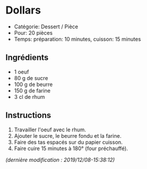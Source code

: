 # Dollars

* Catégorie: Dessert / Pièce
* Pour: 20 pièces
* Temps: préparation: 10 minutes, cuisson: 15 minutes

## Ingrédients
* 1 oeuf
* 80 g de sucre
* 100 g de beurre
* 150 g de farine
* 3 cl de rhum

## Instructions
1. Travailler l'oeuf avec le rhum.
1. Ajouter le sucre, le beurre fondu et la farine.
1. Faire des tas espacés sur du papier cuisson.
1. Faire cuire 15 minutes à 180° (four préchauffé).

_(dernière modification : 2019/12/08-15:38:12)_

